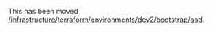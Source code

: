 This has been moved [/infrastructure/terraform/environments/dev2/bootstrap/aad](/infrastructure/terraform/environments/dev2/bootstrap/aad).
